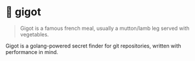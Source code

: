 # 🍖 gigot

> Gigot is a famous french meal, usually a mutton/lamb leg served with vegetables.                                   

Gigot is a golang-powered secret finder for git repositories, written with performance in mind.
